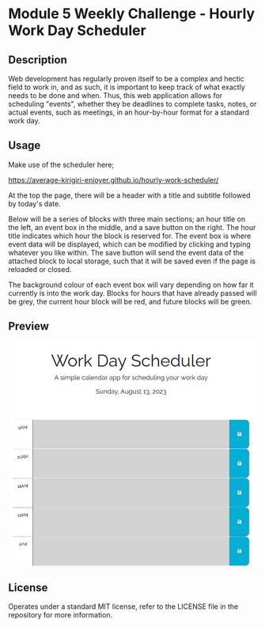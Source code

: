 # Module 5 Weekly Challenge - Hourly Work Day Scheduler

## Description

Web development has regularly proven itself to be a complex and hectic field to work in, and as such, it is important to keep track of what exactly needs to be done and when. Thus, this web application allows for scheduling "events", whether they be deadlines to complete tasks, notes, or actual events, such as meetings, in an hour-by-hour format for a standard work day.

## Usage

Make use of the scheduler here;

https://average-kirigiri-enjoyer.github.io/hourly-work-scheduler/

At the top the page, there will be a header with a title and subtitle followed by today's date.

Below will be a series of blocks with three main sections; an hour title on the left, an event box in the middle, and a save button on the right. The hour title indicates which hour the block is reserved for. The event box is where event data will be displayed, which can be modified by clicking and typing whatever you like within. The save button will send the event data of the attached block to local storage, such that it will be saved even if the page is reloaded or closed.

The background colour of each event box will vary depending on how far it currently is into the work day. Blocks for hours that have already passed will be grey, the current hour block will be red, and future blocks will be green.

## Preview

![Preview of scheduler website](./assets/images/challenge-5-website-preview.jpg)

## License

Operates under a standard MIT license, refer to the LICENSE file in the repository for more information.